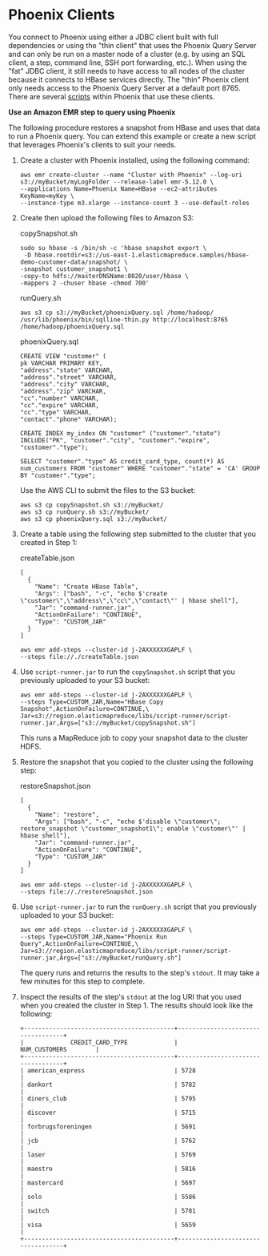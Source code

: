# Phoenix Clients<a name="emr-phoenix-clients"></a>

You connect to Phoenix using either a JDBC client built with full dependencies or using the "thin client" that uses the Phoenix Query Server and can only be run on a master node of a cluster \(e\.g\. by using an SQL client, a step, command line, SSH port forwarding, etc\.\)\. When using the "fat" JDBC client, it still needs to have access to all nodes of the cluster because it connects to HBase services directly\. The "thin" Phoenix client only needs access to the Phoenix Query Server at a default port 8765\. There are several [scripts](https://github.com/apache/phoenix/tree/master/bin) within Phoenix that use these clients\. 

**Use an Amazon EMR step to query using Phoenix**

The following procedure restores a snapshot from HBase and uses that data to run a Phoenix query\. You can extend this example or create a new script that leverages Phoenix's clients to suit your needs\. 

1. Create a cluster with Phoenix installed, using the following command:

   ```
   aws emr create-cluster --name "Cluster with Phoenix" --log-uri s3://myBucket/myLogFolder --release-label emr-5.12.0 \
   --applications Name=Phoenix Name=HBase --ec2-attributes KeyName=myKey \
   --instance-type m3.xlarge --instance-count 3 --use-default-roles
   ```

1. Create then upload the following files to Amazon S3:

   copySnapshot\.sh

   ```
   sudo su hbase -s /bin/sh -c 'hbase snapshot export \
    -D hbase.rootdir=s3://us-east-1.elasticmapreduce.samples/hbase-demo-customer-data/snapshot/ \
   -snapshot customer_snapshot1 \
   -copy-to hdfs://masterDNSName:8020/user/hbase \
   -mappers 2 -chuser hbase -chmod 700'
   ```

   runQuery\.sh

   ```
   aws s3 cp s3://myBucket/phoenixQuery.sql /home/hadoop/
   /usr/lib/phoenix/bin/sqlline-thin.py http://localhost:8765 /home/hadoop/phoenixQuery.sql
   ```

   phoenixQuery\.sql

   ```
   CREATE VIEW "customer" (
   pk VARCHAR PRIMARY KEY, 
   "address"."state" VARCHAR,
   "address"."street" VARCHAR,
   "address"."city" VARCHAR,
   "address"."zip" VARCHAR,
   "cc"."number" VARCHAR,
   "cc"."expire" VARCHAR,
   "cc"."type" VARCHAR,
   "contact"."phone" VARCHAR);
   
   CREATE INDEX my_index ON "customer" ("customer"."state") INCLUDE("PK", "customer"."city", "customer"."expire", "customer"."type");
   
   SELECT "customer"."type" AS credit_card_type, count(*) AS num_customers FROM "customer" WHERE "customer"."state" = 'CA' GROUP BY "customer"."type";
   ```

   Use the AWS CLI to submit the files to the S3 bucket:

   ```
   aws s3 cp copySnapshot.sh s3://myBucket/
   aws s3 cp runQuery.sh s3://myBucket/
   aws s3 cp phoenixQuery.sql s3://myBucket/
   ```

1. Create a table using the following step submitted to the cluster that you created in Step 1:

   createTable\.json

   ```
   [
     {
       "Name": "Create HBase Table",
       "Args": ["bash", "-c", "echo $'create \"customer\",\"address\",\"cc\",\"contact\"' | hbase shell"],
       "Jar": "command-runner.jar",
       "ActionOnFailure": "CONTINUE",
       "Type": "CUSTOM_JAR"
     }
   ]
   ```

   ```
   aws emr add-steps --cluster-id j-2AXXXXXXGAPLF \
   --steps file://./createTable.json
   ```

1. Use `script-runner.jar` to run the `copySnapshot.sh` script that you previously uploaded to your S3 bucket:

   ```
   aws emr add-steps --cluster-id j-2AXXXXXXGAPLF \
   --steps Type=CUSTOM_JAR,Name="HBase Copy Snapshot",ActionOnFailure=CONTINUE,\
   Jar=s3://region.elasticmapreduce/libs/script-runner/script-runner.jar,Args=["s3://myBucket/copySnapshot.sh"]
   ```

   This runs a MapReduce job to copy your snapshot data to the cluster HDFS\.

1. Restore the snapshot that you copied to the cluster using the following step:

   restoreSnapshot\.json

   ```
   [
     {
       "Name": "restore",
       "Args": ["bash", "-c", "echo $'disable \"customer\"; restore_snapshot \"customer_snapshot1\"; enable \"customer\"' | hbase shell"],
       "Jar": "command-runner.jar",
       "ActionOnFailure": "CONTINUE",
       "Type": "CUSTOM_JAR"
     }
   ]
   ```

   ```
   aws emr add-steps --cluster-id j-2AXXXXXXGAPLF \
   --steps file://./restoreSnapshot.json
   ```

1. Use `script-runner.jar` to run the `runQuery.sh` script that you previously uploaded to your S3 bucket:

   ```
   aws emr add-steps --cluster-id j-2AXXXXXXGAPLF \
   --steps Type=CUSTOM_JAR,Name="Phoenix Run Query",ActionOnFailure=CONTINUE,\
   Jar=s3://region.elasticmapreduce/libs/script-runner/script-runner.jar,Args=["s3://myBucket/runQuery.sh"]
   ```

   The query runs and returns the results to the step's `stdout`\. It may take a few minutes for this step to complete\.

1. Inspect the results of the step's `stdout` at the log URI that you used when you created the cluster in Step 1\. The results should look like the following:

   ```
   +------------------------------------------+-----------------------------------+
   |             CREDIT_CARD_TYPE             |              NUM_CUSTOMERS        |
   +------------------------------------------+-----------------------------------+
   | american_express                         | 5728                              |
   | dankort                                  | 5782                              |
   | diners_club                              | 5795                              |
   | discover                                 | 5715                              |
   | forbrugsforeningen                       | 5691                              |
   | jcb                                      | 5762                              |
   | laser                                    | 5769                              |
   | maestro                                  | 5816                              |
   | mastercard                               | 5697                              |
   | solo                                     | 5586                              |
   | switch                                   | 5781                              |
   | visa                                     | 5659                              |
   +------------------------------------------+-----------------------------------+
   ```
